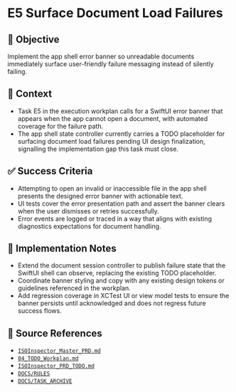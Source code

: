 # E5 Surface Document Load Failures

## 🎯 Objective

Implement the app shell error banner so unreadable documents immediately surface user-friendly failure messaging instead
of silently failing.

## 🧩 Context

- Task E5 in the execution workplan calls for a SwiftUI error banner that appears when the app cannot open a document,
  with automated coverage for the failure path.
- The app shell state controller currently carries a TODO placeholder for surfacing document load failures pending UI
  design finalization, signalling the implementation gap this task must close.

## ✅ Success Criteria

- Attempting to open an invalid or inaccessible file in the app shell presents the designed error banner with actionable
  text.
- UI tests cover the error presentation path and assert the banner clears when the user dismisses or retries
  successfully.
- Error events are logged or traced in a way that aligns with existing diagnostics expectations for document handling.

## 🔧 Implementation Notes

- Extend the document session controller to publish failure state that the SwiftUI shell can observe, replacing the
  existing TODO placeholder.
- Coordinate banner styling and copy with any existing design tokens or guidelines referenced in the workplan.
- Add regression coverage in XCTest UI or view model tests to ensure the banner persists until acknowledged and does not
  regress future success flows.

## 🧠 Source References

- [`ISOInspector_Master_PRD.md`](../AI/ISOViewer/ISOInspector_PRD_Full/ISOInspector_Master_PRD.md)
- [`04_TODO_Workplan.md`](../AI/ISOInspector_Execution_Guide/04_TODO_Workplan.md)
- [`ISOInspector_PRD_TODO.md`](../AI/ISOViewer/ISOInspector_PRD_TODO.md)
- [`DOCS/RULES`](../RULES)
- [`DOCS/TASK_ARCHIVE`](../TASK_ARCHIVE)
